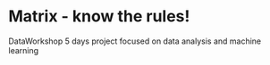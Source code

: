 # Matrix - know the rules!
DataWorkshop 5 days project focused on data analysis and machine learning
